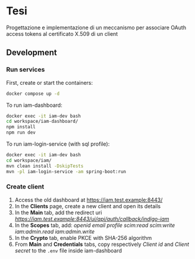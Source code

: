# Tesi
Progettazione e implementazione di un meccanismo per associare OAuth access tokens al certificato X.509 di un client

## Development

### Run services
First, create or start the containers:
```bash
docker compose up -d
```

To run iam-dashboard:
```bash
docker exec -it iam-dev bash
cd workspace/iam-dashboard/
npm install
npm run dev
```

To run iam-login-service (with sql profile):
```bash
docker exec -it iam-dev bash
cd workspace/iam/
mvn clean install -DskipTests
mvn -pl iam-login-service -am spring-boot:run
```

### Create client
1. Access the old dashboard at https://iam.test.example:8443/
2. In the **Clients** page, create a new client and open its details
3. In the **Main** tab, add the redirect uri *https://iam.test.example:8443/ui/api/auth/callback/indigo-iam*
4. In the **Scopes** tab, add: *openid email profile scim:read scim:write iam:admin.read iam:admin.write*
5. In the **Crypto** tab, enable PKCE with SHA-256 algorithm
6. From **Main** and **Credentials** tabs, copy respectively *Client id* and *Client secret* to the `.env` file inside iam-dashboard

